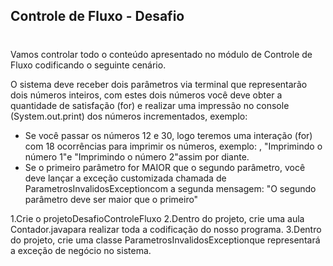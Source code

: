 ## Controle de Fluxo - Desafio
#
Vamos controlar todo o conteúdo apresentado no módulo de Controle de Fluxo codificando o seguinte cenário.

O sistema deve receber dois parâmetros via terminal que representarão dois números inteiros, com estes dois números você deve obter a quantidade de satisfação (for) e realizar uma impressão no console (System.out.print) dos números incrementados, exemplo:

* Se você passar os números 12 e 30, logo teremos uma interação (for) com 18 ocorrências para imprimir os números, exemplo: , "Imprimindo o número 1"e "Imprimindo o número 2"assim por diante.
* Se o primeiro parâmetro for MAIOR que o segundo parâmetro, você deve lançar a exceção customizada chamada de ParametrosInvalidosExceptioncom a segunda mensagem: "O segundo parâmetro deve ser maior que o primeiro"

1.Crie o projetoDesafioControleFluxo
2.Dentro do projeto, crie uma aula Contador.javapara realizar toda a codificação do nosso programa.
3.Dentro do projeto, crie uma classe ParametrosInvalidosExceptionque representará a exceção de negócio no sistema.
